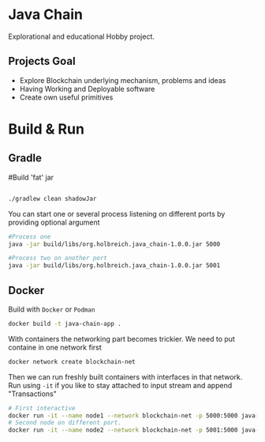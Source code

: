 # Java Chain
Explorational and educational Hobby project.

## Projects Goal

* Explore Blockchain underlying mechanism, problems and ideas
* Having Working and Deployable software
* Create own useful primitives 

# Build & Run
## Gradle

#Build 'fat' jar
```bash

./gradlew clean shadowJar
```
You can start one or several process listening on different ports by providing optional argument

```bash
#Process one
java -jar build/libs/org.holbreich.java_chain-1.0.0.jar 5000

#Process two on another port
java -jar build/libs/org.holbreich.java_chain-1.0.0.jar 5001
```

## Docker

Build with `Docker` or `Podman`

```bash
docker build -t java-chain-app .
```
With containers the networking part becomes trickier. We need to put containe in one network first

```bash
docker network create blockchain-net
```
Then we can run freshly built containers with interfaces in that network.
Run using `-it` if you like to stay attached to input stream and append "Transactions"
```bash
# First interactive
docker run -it --name node1 --network blockchain-net -p 5000:5000 java-chain-app 5000
# Second node on different port.
docker run -it --name node2 --network blockchain-net -p 5001:5000 java-chain-app 5000
```

